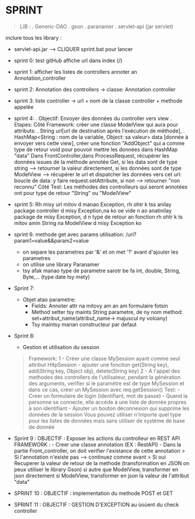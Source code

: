 # SPRINT

   > LIB :
      . Generic-DAO
      . gson
      . paranamer
      . servlet-api (jar servlet)

inclure tous les library :
   - servlet-api.jar
--> CLIQUER sprint.bat pour lancer

- sprint 0:
   test gitHub
   affiche url dans index (/)
- sprint 1:
   afficher les listes de controllers annoter an Annotation_controller
- sprint 2:
   Annotation des controllers -> classe: Annotation controller
- sprint 3:
   liste controller -> url + nom de la classe controller + methode appelée 
- sprint 4:
   . Objectif: Envoyer des données du controller vers view
   . Etapes:
      Côté Framework:
         créer une classe ModelView qui aura pour attributs:
            . String url[url de destination après l'exécution de méthode], 
            . HashMap<String : nom de la variable, Object: sa valeur> data [donnée à envoyer vers cette view],
         créer une fonction "AddObject" qui a comme type de retour void pour pouvoir mettre les données dans HashMap "data"
         Dans FrontController,dans ProcessRequest, récupérer les données issues de la méthode annotée Get, si les data sont de type string --> retourner la valeur directement, si les données sont de type ModelView --> récupérer le url et dispatcher les données vers cet url: boucle de data: y faire request.setAttribute, si non --> retourner "non reconnu"
      Côté Test: 
         Les méthodes des controlleurs qui seront annotées ont pour type de retour "String" ou "ModelView"
- sprint 5:
   Rh misy url mitov d manao Exception, rh ohtr k tss anilay package controller d misy Exception,na ko oe vide n ao anatinilay package de misy Exception, d n type de retour an fonction rh ohtr k ts mitov amin String na ModelView d misy Exception ko
- sprint 6:
   methode get avec params
   utilisation: /uri?param1=value&&param2=value
   * on separe les parametres par '&' et on met '?' avant d'ajouter les parametres
   * on utilise une library Paranamer
   * tsy afak manao type de parametre sarotr be fa int, double, String, Byte,... (type date tsy mety)
- Sprint 7:
   * Objet atao parametre:
      - Fields: Annoter attr na mitovy am an am formulaire fotsin
      - Method setter tsy maints String parametre, de ny nom method: set+attribut_name(attribut_name-> majuscul ny voloany)
      - Tsy maintsy manan constructeur par defaut

- Sprint 8:
   * Gestion et utilisation du session
   > Framework:
      1
      - Créer une classe MySession ayant comme seul attribut  HttpSession
      - ajouter une fonction get(String key), add(String key, Object obj), delete(String key)
      2
      - A l'appel des methodes des controllers de l'utilisateur, pendant la génération des arguments, verifier 
      si le paramètre est de type MySession et dans ce cas, créer un MySession avec req.getSession()
   > Test:
      - Creer un formulaire de login (identifiant, mot de passe)
      - Quand la personne se connecte, elle accède à une liste de donnée propres à son identifiant
      - Ajouter un bouton déconnexion qui supprime les données de la session
   > Vous pouvez utiliser n'importe quel type pour les listes de données mais sans utiliser de système  de base de donnée

- Sprint 9 :
   OBJECTIF : Exposer les actions du controlleur en REST API
   FRAMEWORK :
      - Creer une classe annotation (EX : RestAPI)
      - Dans la partie Front_controller, on doit verifier l'existance de cette annotation
         > Si l'annotation n'existe pas --> continuez comme avant
         > Si oui
            Recuperer la valeur de retour de la methode
               (transformation en JSON on peux utiliser le library Gson)
               si autre que ModelView, transformer en json directement
               si ModelView, transformer en json la valeur de l'attribut "data"
- SPRINT 10 : 
   OBJECTIF : implementation du methode POST et GET
- SPRINT 11 :
   OBJECTIF : GESTION D'EXCEPTION au ùoùent du check controller